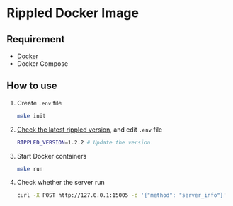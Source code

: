 # Rippled Docker Image

## Requirement

* [Docker](https://docs.docker.com/install)
* Docker Compose


## How to use

1. Create `.env` file
    ```sh
    make init
    ```

2. [Check the latest rippled version](https://github.com/ripple/rippled/releases), and edit `.env` file
    ```sh
    RIPPLED_VERSION=1.2.2 # Update the version
    ```

3. Start Docker containers
    ```sh
    make run
    ```

4. Check whether the server run
    ```sh
    curl -X POST http://127.0.0.1:15005 -d '{"method": "server_info"}'
    ```
